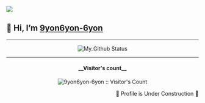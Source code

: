 ![](https://3v14en34n4qsadzlwpatrq14-wpengine.netdna-ssl.com/wp-content/uploads/2017/03/woodland_wanderer_dribbble.gif)


## 👋 Hi, I’m [9yon6yon-6yon](https://github.com/9yon6yon-6yon/) 




<div align = "center">
  <hr>

![My_Github Status](https://github-readme-stats.vercel.app/api?username=9yon6yon-6yon&show_icons=true&title_color=3793c4&icon_color=ffbb00&text_color=ffffff&bg_color=000000)
  <hr>


</div>

<h4 align="center">__Visitor's count__</h4>

<p align="center"><img src="https://profile-counter.glitch.me/{9yon6yon-6yon}/count.svg" alt="9yon6yon-6yon :: Visitor's Count" /></p>




 <div align="right"> 🚧 Profile is Under Construction 🚧</div>
